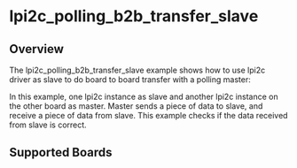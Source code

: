 # lpi2c_polling_b2b_transfer_slave

## Overview
The lpi2c_polling_b2b_transfer_slave example shows how to use lpi2c driver as slave to do board to board transfer
with a polling master:

In this example, one lpi2c instance as slave and another lpi2c instance on the other board as master. Master sends a
piece of data to slave, and receive a piece of data from slave. This example checks if the data received from
slave is correct.

## Supported Boards
